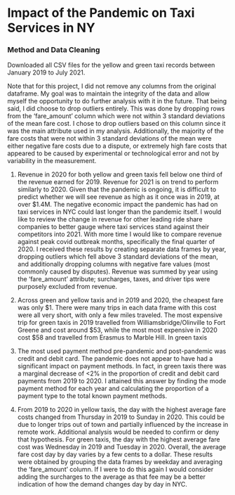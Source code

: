 # Impact of the Pandemic on Taxi Services in NY

### Method and Data Cleaning

Downloaded all CSV files for the yellow and green taxi records between January 2019 to July 2021. 

Note that for this project, I did not remove any columns from the original dataframe. My goal was to maintain the integrity of the data and allow myself the opportunity to do further analysis with it in the future. That being said, I did choose to drop outliers entirely. This was done by dropping rows from the ‘fare_amount’ column which were not within 3 standard deviations of the mean fare cost. I chose to drop outliers based on this column since it was the main attribute used in my analysis. Additionally, the majority of the fare costs that were not within 3 standard deviations of the mean were either negative fare costs due to a dispute, or extremely high fare costs that appeared to be caused by experimental or technological error and not by variability in the measurement.

1. Revenue in 2020 for both yellow and green taxis fell below one third of the revenue earned for 2019. Revenue for 2021 is on trend to perform similarly to 2020. Given that the pandemic is ongoing, it is difficult to predict whether we will see revenue as high as it once was in 2019, at over $1.4M. The negative economic impact the pandemic has had on taxi services in NYC could last longer than the pandemic itself. I would like to review the change in revenue for other leading ride share companies to better gauge where taxi services stand against their competitors into 2021. With more time I would like to compare revenue against peak covid outbreak months, specifically the final quarter of 2020. I received these results by creating separate data frames by year, dropping outliers which fell above 3 standard deviations of the mean, and additionally dropping columns with negative fare values (most commonly caused by disputes). Revenue was summed by year using the ‘fare_amount’ attribute; surcharges, taxes, and driver tips were purposely excluded from revenue.


2. Across green and yellow taxis and in 2019 and 2020, the cheapest fare was only $1. There were many trips in each data frame with this cost were all very short, with only a few miles traveled. The most expensive trip for green taxis in 2019 travelled from Williamsbridge/Olinville to Fort Greene and cost around $53, while the most most expensive in 2020 cost $58 and travelled from Erasmus to Marble Hill. In green taxis


3. The most used payment method pre-pandemic and post-pandemic was credit and debit card. The pandemic does not appear to have had a significant impact on payment methods. In fact, in green taxis there was a marginal decrease of <2% in the proportion of credit and debit card payments from 2019 to 2020. I attained this answer by finding the mode payment method for each year and calculating the proportion of a payment type to the total known payment methods.


4. From 2019 to 2020 in yellow taxis, the day with the highest average fare costs changed from Thursday in 2019 to Sunday in 2020. This could be due to longer trips out of town and partially influenced by the increase in remote work. Additional analysis would be needed to confirm or deny that hypothesis. For green taxis, the day with the highest average fare cost was Wednesday in 2019 and Tuesday in 2020. Overall, the average fare cost day by day varies by a few cents to a dollar. These results were obtained by grouping the data frames by weekday and averaging the ‘fare_amount’ column. If I were to do this again I would consider adding the surcharges to the average as that fee may be a better indication of how the demand changes day by day in NYC.
